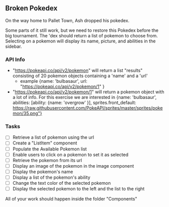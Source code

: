 ## Broken Pokedex

On the way home to Pallet Town, Ash dropped his pokedex.

Some parts of it still work, but we need to restore this Pokedex before the big tournament. The 'dex should return a list of pokemon to choose from. Selecting on a pokemon will display its name, picture, and abilities in the sidebar.

### API Info

- "https://pokeapi.co/api/v2/pokemon" will return a list "results" consisting of 20 pokemon objects containing a 'name' and a 'url'
  - example {name: 'bulbasaur', url: "https://pokeapi.co/api/v2/pokemon/1" }
- "https://pokeapi.co/api/v2/pokemon/1" will return a pokemon object with a lot of info. For this exercise we are interested in {name: 'bulbasaur', abilities: [ability: {name: 'overgrow' }], sprites.front_default: https://raw.githubusercontent.com/PokeAPI/sprites/master/sprites/pokemon/35.png"}

### Tasks

- [ ] Retrieve a list of pokemon using the url
- [ ] Create a "ListItem" component
- [ ] Populate the Available Pokemon list
- [ ] Enable users to click on a pokemon to set it as selected
- [ ] Retrieve the pokemon from its url
- [ ] Display an image of the pokemon in the image component
- [ ] Display the pokemon's name
- [ ] Display a list of the pokemon's ability
- [ ] Change the text color of the selected pokemon
- [ ] Display the selected pokemon to the left and the list to the right

All of your work should happen inside the folder "Components"
